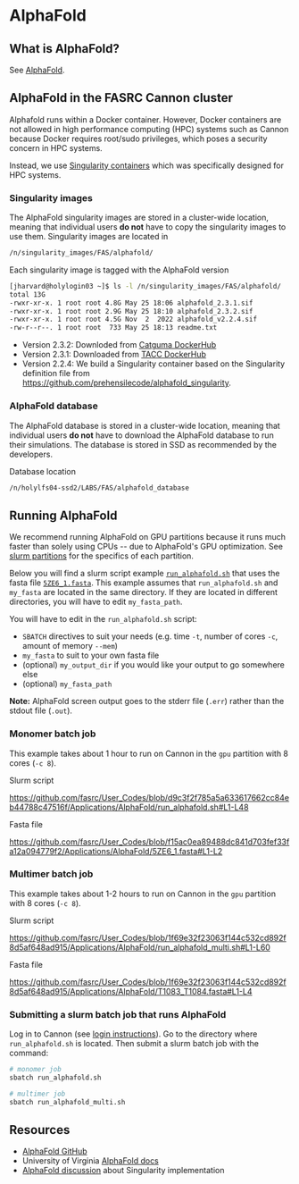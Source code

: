 # AlphaFold

## What is AlphaFold?

See [AlphaFold](https://github.com/deepmind/alphafold).

## AlphaFold in the FASRC Cannon cluster

Alphafold runs within a Docker container. However, Docker containers are not
allowed in high performance computing (HPC) systems such as Cannon because
Docker requires root/sudo privileges, which poses a security concern in HPC
systems.

Instead, we use [Singularity
containers](https://docs.sylabs.io/guides/latest/user-guide/introduction.html)
which was specifically designed for HPC systems.

### Singularity images

The AlphaFold singularity images are stored in a cluster-wide location, meaning
that individual users **do not** have to copy the singularity images to use
them. Singularity images are located in

```bash
/n/singularity_images/FAS/alphafold/
```

Each singularity image is tagged with the AlphaFold version

```bash
[jharvard@holylogin03 ~]$ ls -l /n/singularity_images/FAS/alphafold/
total 13G
-rwxr-xr-x. 1 root root 4.8G May 25 18:06 alphafold_2.3.1.sif
-rwxr-xr-x. 1 root root 2.9G May 25 18:10 alphafold_2.3.2.sif
-rwxr-xr-x. 1 root root 4.5G Nov  2  2022 alphafold_v2.2.4.sif
-rw-r--r--. 1 root root  733 May 25 18:13 readme.txt
```

- Version 2.3.2: Downloded from [Catguma
  DockerHub](https://hub.docker.com/layers/catgumag/alphafold/2.3.2/images/sha256-069598169a823d12a1a2c6e26d163b78abba7f59b4171c77cd5579a0636d6bd1?context=explore)
- Version 2.3.1: Downloaded from [TACC
  DockerHub](https://hub.docker.com/layers/tacc/alphafold/2.3.1/images/sha256-47a197bfc4eb36cf52e62644e5541b77fd4848e4bb9363d73e176fdb727e06d4?context=explore)
- Version 2.2.4: We build a Singularity container based on the Singularity definition file from
  https://github.com/prehensilecode/alphafold_singularity.

### AlphaFold database

The AlphaFold database is stored in a cluster-wide location, meaning that
individual users **do not** have to download the AlphaFold database to run their
simulations. The database is stored in SSD as recommended by the developers.

Database location

```bash
/n/holylfs04-ssd2/LABS/FAS/alphafold_database
```

## Running AlphaFold

We recommend running AlphaFold on GPU partitions because it runs much faster
than solely using CPUs -- due to AlphaFold's GPU optimization. See [slurm
partitions](https://docs.rc.fas.harvard.edu/kb/running-jobs/#Slurm_partitions)
for the specifics of each partition.

Below you will find a slurm script example
[`run_alphafold.sh`](run_alphafold.sh) that uses the fasta file
[`5ZE6_1.fasta`](5ZE6_1.fasta).
This example assumes that `run_alphafold.sh` and `my_fasta` are located in the
same directory. If they are located in different directories, you will have to
edit `my_fasta_path`.

You will have to edit in the `run_alphafold.sh` script:
* `SBATCH` directives to suit your needs (e.g. time `-t`, number of cores `-c`, 
    amount of memory `--mem`)
* `my_fasta` to suit to your own fasta file
* (optional) `my_output_dir` if you would like your output to go somewhere else
* (optional) `my_fasta_path` 

**Note:** AlphaFold screen output goes to the stderr file (`.err`) rather than the
stdout file (`.out`).

### Monomer batch job

This example takes about 1 hour to run on Cannon in the `gpu` partition with
8 cores (`-c 8`).

Slurm script

https://github.com/fasrc/User_Codes/blob/d9c3f2f785a5a633617662cc84eb44788c47516f/Applications/AlphaFold/run_alphafold.sh#L1-L48

Fasta file

https://github.com/fasrc/User_Codes/blob/f15ac0ea89488dc841d703fef33fa12a094779f2/Applications/AlphaFold/5ZE6_1.fasta#L1-L2

### Multimer batch job

This example takes about 1-2 hours to run on Cannon in the `gpu` partition with
8 cores (`-c 8`).

Slurm script

https://github.com/fasrc/User_Codes/blob/1f69e32f23063f144c532cd892f8d5af648ad915/Applications/AlphaFold/run_alphafold_multi.sh#L1-L60

Fasta file

https://github.com/fasrc/User_Codes/blob/1f69e32f23063f144c532cd892f8d5af648ad915/Applications/AlphaFold/T1083_T1084.fasta#L1-L4

### Submitting a slurm batch job that runs AlphaFold

Log in to Cannon (see [login
instructions](https://docs.rc.fas.harvard.edu/kb/terminal-access/)). Go to the
directory where `run_alphafold.sh` is located. Then submit a slurm batch job
with the command:

```bash
# monomer job
sbatch run_alphafold.sh

# multimer job
sbatch run_alphafold_multi.sh
```


## Resources

* [AlphaFold GitHub](https://github.com/deepmind/alphafold)
* University of Virginia [AlphaFold docs](https://www.rc.virginia.edu/userinfo/rivanna/software/alphafold/)
* [AlphaFold discussion](https://github.com/deepmind/alphafold/issues/10) about Singularity implementation
